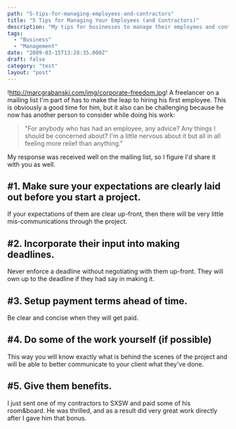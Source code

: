 ```yaml
---
path: "5-tips-for-managing-employees-and-contractors"
title: "5 Tips for Managing Your Employees (and Contractors)"
description: "My tips for businesses to manage their employees and contractors."
tags: 
  - "Business"
  - "Management"
date: "2009-03-15T13:28:35.000Z"
draft: false
category: "test"
layout: "post"
---
```


!http://marcgrabanski.com/img/corporate-freedom.jpg!
A freelancer on a mailing list I'm part of has to make the leap to hiring his first employee. This is obviously a good time for him, but it also can be challenging because he now has another person to consider while doing his work:
> "For anybody who has had an employee, any advice? Any things I should be concerned about? I'm a little nervous about it but all in all feeling more relief than anything."

My response was received well on the mailing list, so I figure I'd share it with you as well.

## #1. Make sure your expectations are clearly laid out before you start a project.
If your expectations of them are clear up-front, then there will be very little mis-communications through the project.

## #2. Incorporate their input into making deadlines.
Never enforce a deadline without negotiating with them up-front. They will own up to the deadline if they had say in making it.

## #3. Setup payment terms ahead of time.
Be clear and concise when they will get paid.

## #4. Do some of the work yourself (if possible)
This way you will know exactly what is behind the scenes of the project and will be able to better communicate to your client what they've done.

## #5. Give them benefits.
I just sent one of my contractors to SXSW and paid some of his room&board. He was thrilled, and as a result did very great work directly after I gave him that bonus.